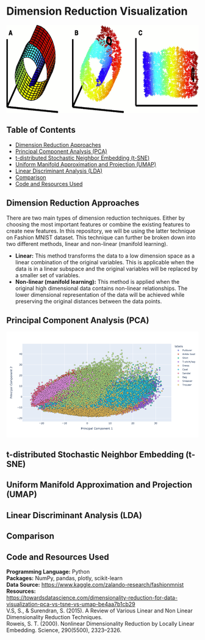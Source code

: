 # Dimension Reduction Visualization

<img src="https://github.com/Peter-Chong/Dimension-Reduction-Visualization/blob/main/Images/F1.large.jpg" width="900" height="230" />

## Table of Contents  

<!--ts-->
   * [Dimension Reduction Approaches](#dimension-reduction-approaches)
   * [Principal Component Analysis (PCA)](#Principal-Component-Analysis-PCA)
   * [t-distributed Stochastic Neighbor Embedding (t-SNE)](#t-distributed-Stochastic-Neighbor-Embedding-t-SNE)
   * [Uniform Manifold Approximation and Projection (UMAP)](#Uniform-Manifold-Approximation-and-Projection-UMAP)
   * [Linear Discriminant Analysis (LDA)](#Linear-Discriminant-Analysis-LDA)
   * [Comparison](#comparison)
   * [Code and Resources Used](#code-and-resources-used)
<!--te-->

## Dimension Reduction Approaches

There are two main types of dimension reduction techniques. Either by choosing the most important features or combine the existing features to create new features. In this repository, we will be using the latter technique on Fashion MNIST dataset. This technique can further be broken down into two different methods, linear and non-linear (manifold learning). 

* **Linear:** This method transforms the data to a low dimension space as a linear combination of the original variables. This is applicable when the data is in a linear subspace and the original variables will be replaced by a smaller set of variables. 
* **Non-linear (manifold learning):** This method is applied when the original high dimensional data contains non-linear relationships. The lower dimensional representation of the data will be achieved while preserving the original distances between the data points.

## Principal Component Analysis (PCA)

<img src="https://github.com/Peter-Chong/Dimension-Reduction-Visualization/blob/main/Images/newplot.png" />

## t-distributed Stochastic Neighbor Embedding (t-SNE)

## Uniform Manifold Approximation and Projection (UMAP)

## Linear Discriminant Analysis (LDA)

## Comparison

## Code and Resources Used

**Programming Language:** Python  
**Packages:** NumPy, pandas, plotly, scikit-learn  
**Data Source:**
https://www.kaggle.com/zalando-research/fashionmnist  
**Resources:**  
https://towardsdatascience.com/dimensionality-reduction-for-data-visualization-pca-vs-tsne-vs-umap-be4aa7b1cb29  
V.S, S., & Surendran, S. (2015). A Review of Various Linear and Non Linear Dimensionality Reduction Techniques.  
Roweis, S. T. (2000). Nonlinear Dimensionality Reduction by Locally Linear Embedding. Science, 290(5500), 2323–2326.
